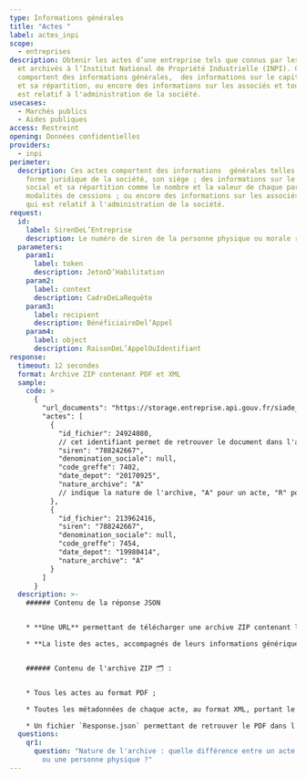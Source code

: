 ```yaml
---
type: Informations générales
title: "Actes "
label: actes_inpi
scope:
  - entreprises
description: Obtenir les actes d’une entreprise tels que connus par les greffes
  et archivés à l’Institut National de Propriété Industrielle (INPI). Ces actes
  comportent des informations générales,  des informations sur le capital social
  et sa répartition, ou encore des informations sur les associés et tout ce qui
  est relatif à l'administration de la société.
usecases:
  - Marchés publics
  - Aides publiques
access: Restreint
opening: Données confidentielles
providers:
  - inpi
perimeter:
  description: Ces actes comportent des informations  générales telles que la
    forme juridique de la société, son siège ; des informations sur le capital
    social et sa répartition comme le nombre et la valeur de chaque part, les
    modalités de cessions ; ou encore des informations sur les associés ou ce
    qui est relatif à l'administration de la société.
request:
  id:
    label: SirenDeL’Entreprise
    description: Le numéro de siren de la personne physique ou morale recherchée
  parameters:
    param1:
      label: token
      description: JetonD’Habilitation
    param2:
      label: context
      description: CadreDeLaRequête
    param3:
      label: recipient
      description: BénéficiaireDel’Appel
    param4:
      label: object
      description: RaisonDeL’AppelOuIdentifiant
response:
  timeout: 12 secondes
  format: Archive ZIP contenant PDF et XML
  sample:
    code: >
      {
        "url_documents": "https://storage.entreprise.api.gouv.fr/siade_dev/1565606929-1a01ac932854e5632c7534ff4c18e18ec2845ec0-all_documents.zip",
        "actes": [
          {
            "id_fichier": 24924080, 
            // cet identifiant permet de retrouver le document dans l'archive ZIP, à l'aide du fichier "Response.json" permettant de faire lien entre cet ID et le nom du PDF.
            "siren": "788242667",
            "denomination_sociale": null,
            "code_greffe": 7402,
            "date_depot": "20170925",
            "nature_archive": "A" 
            // indique la nature de l'archive, "A" pour un acte, "R" pour une ordonnance et "P" pour une personne physique.
          },
          {
            "id_fichier": 213962416,
            "siren": "788242667",
            "denomination_sociale": null,
            "code_greffe": 7454,
            "date_depot": "19980414",
            "nature_archive": "A"
          }
        ]
      }
  description: >-
    ###### Contenu de la réponse JSON


    * **Une URL** permettant de télécharger une archive ZIP contenant l'ensemble des actes de l'entité appelée ;

    * **La liste des actes, accompagnés de leurs informations génériques** (identifiant du fichier dans l'archive téléchargée, le code greffe, les dates de dépôt et la nature de l'archive.)


    ###### Contenu de l'archive ZIP 🗂 :


    * Tous les actes au format PDF ;

    * Toutes les métadonnées de chaque acte, au format XML, portant le même nom que le PDF associé ;

    * Un fichier `Response.json` permettant de retrouver le PDF dans l'archive à partir de l' `id_fichier` de l'acte indiqué dans la liste JSON des bilans.
  questions:
    qr1:
      question: "Nature de l'archive : quelle différence entre un acte, une ordonnance
        ou une personne physique ?"
---
```

